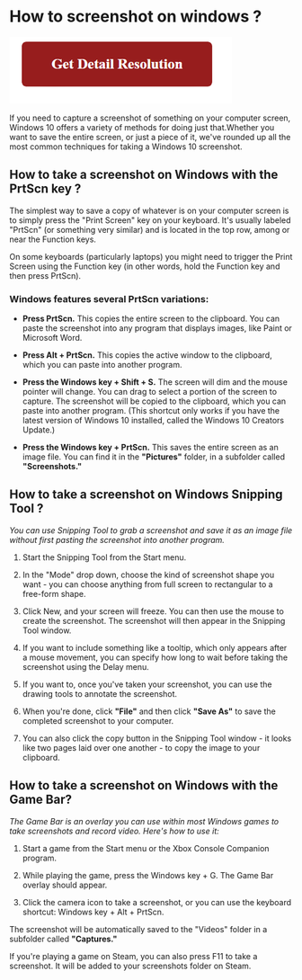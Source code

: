 
# How to screenshot on windows ?


[![How to screenshot on windows](red2.png)](https://computersolve.com/how-to-screenshot-on-windows/)


If you need to capture a screenshot of something on your computer screen, Windows 10 offers a variety of methods for doing just that.Whether you want to save the entire screen, or just a piece of it, we've rounded up all the most common techniques for taking a Windows 10 screenshot.


## How to take a screenshot on Windows with the PrtScn key ?

The simplest way to save a copy of whatever is on your computer screen is to simply press the "Print Screen" key on your keyboard. It's usually labeled "PrtScn" (or something very similar) and is located in the top row, among or near the Function keys.

On some keyboards (particularly laptops) you might need to trigger the Print Screen using the Function key (in other words, hold the Function key and then press PrtScn).

### Windows features several PrtScn variations:


* **Press PrtScn.** This copies the entire screen to the clipboard. You can paste the screenshot into any program that displays images, like Paint or Microsoft Word.

* **Press Alt + PrtScn.** This copies the active window to the clipboard, which you can paste into another program.

* **Press the Windows key + Shift + S.** The screen will dim and the mouse pointer will change. You can drag to select a portion of the screen to capture. The screenshot will be copied to the clipboard, which you can paste into another program. (This shortcut only works if you have the latest version of Windows 10 installed, called the Windows 10 Creators Update.)

* **Press the Windows key + PrtScn.** This saves the entire screen as an image file. You can find it in the **"Pictures"** folder, in a subfolder called **"Screenshots."**


## How to take a screenshot on Windows Snipping Tool ?



_You can use Snipping Tool to grab a screenshot and save it as an image file without first pasting the screenshot into another program._

1. Start the Snipping Tool from the Start menu.

2. In the "Mode" drop down, choose the kind of screenshot shape you want - you can choose anything from full screen to rectangular to a free-form shape.

3. Click New, and your screen will freeze. You can then use the mouse to create the screenshot. The screenshot will then appear in the Snipping Tool window.

4. If you want to include something like a tooltip, which only appears after a mouse movement, you can specify how long to wait before taking the screenshot using the Delay menu.

5. If you want to, once you've taken your screenshot, you can use the drawing tools to annotate the screenshot.

6. When you're done, click **"File"** and then click **"Save As"** to save the completed screenshot to your computer.

7. You can also click the copy button in the Snipping Tool window - it looks like two pages laid over one another - to copy the image to your clipboard.


## How to take a screenshot on Windows with the Game Bar?

_The Game Bar is an overlay you can use within most Windows games to take screenshots and record video. Here's how to use it:_

1. Start a game from the Start menu or the Xbox Console Companion program.

2. While playing the game, press the Windows key + G. The Game Bar overlay should appear.

3. Click the camera icon to take a screenshot, or you can use the keyboard shortcut: Windows key + Alt + PrtScn.

The screenshot will be automatically saved to the "Videos" folder in a subfolder called **"Captures."**

If you're playing a game on Steam, you can also press F11 to take a screenshot. It will be added to your screenshots folder on Steam.

